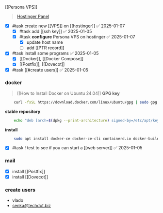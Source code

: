 [[Persona VPS]]

> [Hostinger Panel](https://hpanel.hostinger.com/vps/676285/operating-system)
- [x] #task create new [[VPS]] on [[hostinger]] ✅ 2025-01-07
	- [x] #task add [[ssh key]] ✅ 2025-01-05
	- [x] #task **configure** Persona VPS on hostinger ✅ 2025-01-07
		- [x] update host name
		- [ ] add [[PTR record]]
- [x] #task install some programs ✅ 2025-01-05
	- [x] [[Docker]], [[Docker Compose]]
	- [x] [[Postfix]], [[Dovecot]]
- [x] #task [[#create users]] ✅ 2025-01-05
### docker
> [[How to Install Docker on Ubuntu 24.04]]
**GPG key**
```bash
	curl -fsSL https://download.docker.com/linux/ubuntu/gpg | sudo gpg --dearmor -o /etc/apt/keyrings/docker.gpg
```

**stable repository**
```bash
	echo "deb [arch=$(dpkg --print-architecture) signed-by=/etc/apt/keyrings/docker.gpg] https://download.docker.com/linux/ubuntu $(. /etc/os-release && echo "$VERSION_CODENAME") stable" | sudo tee /etc/apt/sources.list.d/docker.list > /dev/null
```

**install**
```bash
	sudo apt install docker-ce docker-ce-cli containerd.io docker-buildx-plugin docker-compose-plugin
```

- [x] #task ! test to see if you can start a [[web server]] ✅ 2025-01-05

### mail
- [x] install [[Postfix]]
- [x] install [[Dovecot]]
### create users
- vlado
- senka@techdot.biz
